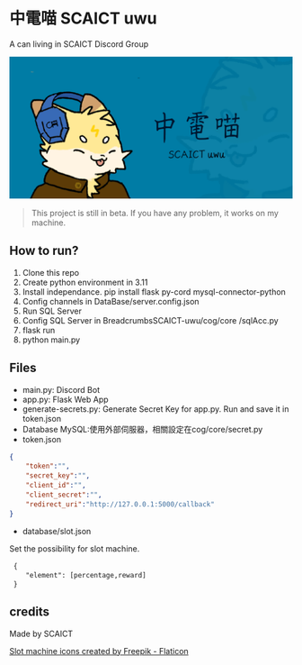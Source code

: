 # 中電喵 SCAICT uwu
A can living in SCAICT Discord Group

![](thumbnail.png)

> This project is still in beta. If you have any problem, it works on my machine.

## How to run?

1. Clone this repo
2. Create python environment in 3.11
2. Install independance.
pip install flask py-cord mysql-connector-python
3. Config channels in DataBase/server.config.json
5. Run SQL Server
100. Config SQL Server in BreadcrumbsSCAICT-uwu/cog/core
/sqlAcc.py
999. flask run
373. python main.py

## Files

* main.py: Discord Bot
* app.py: Flask Web App
* generate-secrets.py: Generate Secret Key for app.py. Run and save it in token.json
* Database MySQL:使用外部伺服器，相關設定在cog/core/secret.py
* token.json

```json
{
    "token":"",
    "secret_key":"",
    "client_id":"",
    "client_secret":"",
    "redirect_uri":"http://127.0.0.1:5000/callback"
}
```
* database/slot.json

Set the possibility for slot machine.

```
 {
    "element": [percentage,reward]
 }
 ```


## credits

Made by SCAICT

<a href="https://www.flaticon.com/free-icons/slot-machine" title="slot machine icons">Slot machine icons created by Freepik - Flaticon</a>

